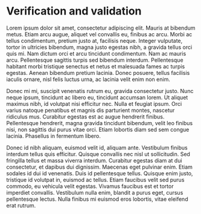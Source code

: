 # Verification and validation

Lorem ipsum dolor sit amet, consectetur adipiscing elit. Mauris at bibendum metus. Etiam arcu augue, aliquet vel convallis eu, finibus ac arcu. Morbi ac tellus condimentum, pretium justo at, facilisis neque. Integer vulputate, tortor in ultricies bibendum, magna justo egestas nibh, a gravida tellus orci quis mi. Nam dictum orci et arcu tincidunt condimentum. Nam ac mauris arcu. Pellentesque sagittis turpis sed bibendum interdum. Pellentesque habitant morbi tristique senectus et netus et malesuada fames ac turpis egestas. Aenean bibendum pretium lacinia. Donec posuere, tellus facilisis iaculis ornare, nisl felis luctus urna, ac lacinia velit enim non enim.

Donec mi mi, suscipit venenatis rutrum eu, gravida consectetur justo. Nunc neque ipsum, tincidunt ac libero eu, tincidunt accumsan lorem. Ut aliquet maximus nibh, id volutpat nisi efficitur nec. Nulla et feugiat ipsum. Orci varius natoque penatibus et magnis dis parturient montes, nascetur ridiculus mus. Curabitur egestas est ac augue hendrerit finibus. Pellentesque hendrerit, magna gravida tincidunt bibendum, velit leo finibus nisi, non sagittis dui purus vitae orci. Etiam lobortis diam sed sem congue lacinia. Phasellus in fermentum libero.

Donec id nibh aliquam, euismod velit id, aliquam ante. Vestibulum finibus interdum tellus quis efficitur. Quisque convallis nec nisl ut sollicitudin. Sed fringilla tellus et massa viverra interdum. Curabitur egestas diam at dui consectetur, et dapibus dui dignissim. Maecenas eget pulvinar enim. Etiam sodales id dui id venenatis. Duis id pellentesque tellus. Quisque enim justo, tristique id volutpat in, euismod ac tellus. Etiam faucibus velit sed purus commodo, eu vehicula velit egestas. Vivamus faucibus est et tortor imperdiet convallis. Vestibulum nulla enim, blandit a purus eget, cursus pellentesque lectus. Nulla finibus mi euismod eros lobortis, vitae eleifend erat rutrum.